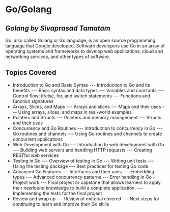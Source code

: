 # Go/Golang 
## _Golang by Sivaprasad Tamatam_
Go, also called Golang or Go language, is an open source programming language that Google developed. Software developers use Go in an array of operating systems and frameworks to develop web applications, cloud and networking services, and other types of software.

## Topics Covered
- Introduction to Go and Basic Syntax
---  Introduction to Go and its benefits
--- Basic syntax and data types
--- Variables and constants
--- Control flow: if/else, for, and switch statements
--- Functions and function signatures
- Arrays, Slices, and Maps
--- Arrays and slices
--- Maps and their uses
--- Using arrays, slices, and maps in real-world examples
- Pointers and Structs
--- Pointers and memory management
--- Structs and their uses
- Concurrency and Go Routines
--- Introduction to concurrency in Go
--- Go routines and channels
--- Using Go routines and channels to create concurrent applications
- Web Development with Go
--- Introduction to web development with Go
--- Building web servers and handling HTTP requests
--- Creating RESTful web services
- Testing in Go
--- Overview of testing in Go
--- Writing unit tests
--- Using the testing package
--- Best practices for testing Go code
- Advanced Go Features
--- Interfaces and their uses
--- Embedding types
--- Advanced concurrency patterns
--- Error handling in Go
-Project work
--- Final project or capstone that allows learners to apply their newfound knowledge to build a complete application.
--- Implementing the tests for the final project
- Review and wrap up
--- Review of material covered
--- Next steps for continuing to learn and improve their Go skills